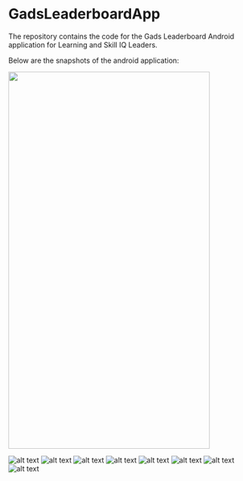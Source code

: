 # GadsLeaderboardApp
The repository contains the code for the Gads Leaderboard Android application for Learning and Skill IQ Leaders.

Below are the snapshots of the android application:

<img src="https://res.cloudinary.com/tidobrown/image/upload/v1599851485/Screenshot_20200905_150044_com.etido.gadsleaderboardapp_qbxari.jpg" width="400" height="750">

![alt text](https://res.cloudinary.com/tidobrown/image/upload/v1599851485/Screenshot_20200905_150044_com.etido.gadsleaderboardapp_qbxari.jpg)
![alt text](https://res.cloudinary.com/tidobrown/image/upload/v1599851478/Screenshot_20200905_145614_com.etido.gadsleaderboardapp_nbh154.jpg)
![alt text](https://res.cloudinary.com/tidobrown/image/upload/v1599851483/Screenshot_20200905_150006_com.etido.gadsleaderboardapp_abo5er.jpg)
![alt text](https://res.cloudinary.com/tidobrown/image/upload/v1599851477/Screenshot_20200905_145605_com.etido.gadsleaderboardapp_t3nja5.jpg)
![alt text](https://res.cloudinary.com/tidobrown/image/upload/v1599851476/Screenshot_20200905_145538_com.etido.gadsleaderboardapp_l0t6qd.jpg)
![alt text](https://res.cloudinary.com/tidobrown/image/upload/v1599851478/Screenshot_20200905_145626_com.etido.gadsleaderboardapp_gdhdc6.jpg)
![alt text](https://res.cloudinary.com/tidobrown/image/upload/v1599851471/Screenshot_20200905_145532_com.etido.gadsleaderboardapp_bjalcz.jpg)
![alt text](https://res.cloudinary.com/tidobrown/image/upload/v1599851475/Screenshot_20200905_145547_com.etido.gadsleaderboardapp_xz0wmy.jpg)






